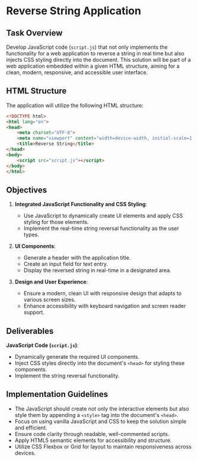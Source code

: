 # Reverse String Application

## Task Overview
Develop JavaScript code (`script.js`) that not only implements the functionality for a web application to reverse a string in real time but also injects CSS styling directly into the document. This solution will be part of a web application embedded within a given HTML structure, aiming for a clean, modern, responsive, and accessible user interface.

## HTML Structure
The application will utilize the following HTML structure:
```html
<!DOCTYPE html>
<html lang="en">
<head>
    <meta charset="UTF-8">
    <meta name="viewport" content="width=device-width, initial-scale=1.0">
    <title>Reverse String</title>
</head>
<body>
    <script src="script.js"></script>
</body>
</html>
```

## Objectives
1. **Integrated JavaScript Functionality and CSS Styling**: 
   - Use JavaScript to dynamically create UI elements and apply CSS styling for those elements.
   - Implement the real-time string reversal functionality as the user types.

2. **UI Components**:
   - Generate a header with the application title.
   - Create an input field for text entry.
   - Display the reversed string in real-time in a designated area.

3. **Design and User Experience**:
   - Ensure a modern, clean UI with responsive design that adapts to various screen sizes.
   - Enhance accessibility with keyboard navigation and screen reader support.

## Deliverables
**JavaScript Code (`script.js`)**: 
- Dynamically generate the required UI components.
- Inject CSS styles directly into the document's `<head>` for styling these components.
- Implement the string reversal functionality.

## Implementation Guidelines
- The JavaScript should create not only the interactive elements but also style them by appending a `<style>` tag into the document's `<head>`.
- Focus on using vanilla JavaScript and CSS to keep the solution simple and efficient.
- Ensure code clarity through readable, well-commented scripts.
- Apply HTML5 semantic elements for accessibility and structure.
- Utilize CSS Flexbox or Grid for layout to maintain responsiveness across devices.
